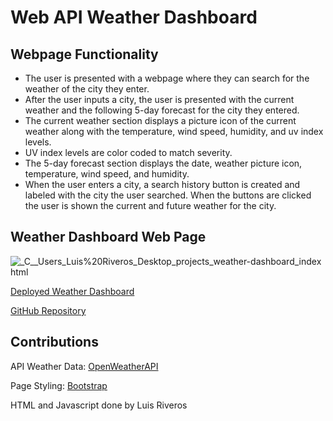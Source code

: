 # Web API Weather Dashboard

## Webpage Functionality
* The user is presented with a webpage where they can search for the weather of the city they enter.
* After the user inputs a city, the user is presented with the current weather and the following 5-day forecast for the city they entered.
* The current weather section displays a picture icon of the current weather along with the temperature, wind speed, humidity, and uv index levels.
* UV index levels are color coded to match severity.
* The 5-day forecast section displays the date, weather picture icon, temperature, wind speed, and humidity.
* When the user enters a city, a search history button is created and labeled with the city the user searched. When the buttons are clicked the user is shown the current and future weather for the city.

## Weather Dashboard Web Page
![_C__Users_Luis%20Riveros_Desktop_projects_weather-dashboard_index html](https://user-images.githubusercontent.com/78315917/164996042-93fbf61b-354e-4fc5-8fdb-7c77185d61d0.png)

[Deployed Weather Dashboard](https://luimr88.github.io/weather-dashboard/)

[GitHub Repository](https://github.com/luimr88/weather-dashboard)

## Contributions
API Weather Data: [OpenWeatherAPI](https://openweathermap.org/api)

Page Styling: [Bootstrap](https://getbootstrap.com/)

HTML and Javascript done by Luis Riveros
